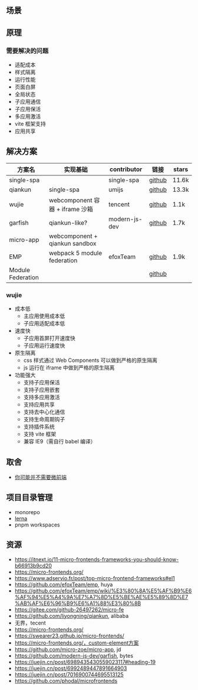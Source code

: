 ## 场景

## 原理

### 需要解决的问题

- 适配成本
- 样式隔离
- 运行性能
- 页面白屏
- 全局状态
- 子应用通信
- 子应用保活
- 多应用激活
- vite 框架支持
- 应用共享

## 解决方案

| 方案名            | 实现基础                        | contributor   | 链接                                               | stars |
| ----------------- | ------------------------------- | ------------- | -------------------------------------------------- | ----- |
| single-spa        |                                 | single-spa    | [github](https://github.com/single-spa/single-spa) | 11.6k |
| qiankun           | single-spa                      | umijs         | [github](https://github.com/umijs/qiankun)         | 13.3k |
| wujie             | webcomponent 容器 + iframe 沙箱 | tencent       | [github](https://github.com/Tencent/wujie)         | 1.1k  |
| garfish           | qiankun-like?                   | modern-js-dev | [github](https://github.com/modern-js-dev/garfish) | 1.7k  |
| micro-app         | webcomponent + qiankun sandbox  |               |                                                    |
| EMP               | webpack 5 module federation     | efoxTeam      | [github](https://github.com/efoxTeam/emp)          | 1.9k  |
| Module Federation |                                 |               | [github](https://github.com/module-federation)     |       |

### wujie

- 成本低
  - 主应用使用成本低
  - 子应用适配成本低
- 速度快
  - 子应用首屏打开速度快
  - 子应用运行速度快
- 原生隔离
  - css 样式通过 Web Components 可以做到严格的原生隔离
  - js 运行在 iframe 中做到严格的原生隔离
- 功能强大
  - 支持子应用保活
  - 支持子应用嵌套
  - 支持多应用激活
  - 支持应用共享
  - 支持去中心化通信
  - 支持生命周期钩子
  - 支持插件系统
  - 支持 vite 框架
  - 兼容 IE9（需自行 babel 编译）

## 取舍

- [你可能并不需要微前端](https://zhuanlan.zhihu.com/p/391248835)

## 项目目录管理

- monorepo
- [lerna](../engineering/lerna/README.md)
- pnpm workspaces

## 资源

- https://itnext.io/11-micro-frontends-frameworks-you-should-know-b66913b9cd20
- https://micro-frontends.org/
- https://www.adservio.fr/post/top-micro-frontend-frameworks#el1
- https://github.com/efoxTeam/emp, huya
- https://github.com/efoxTeam/emp/wiki/%E3%80%8A%E5%AF%B9%E6%AF%94%E5%A4%9A%E7%A7%8D%E5%BE%AE%E5%89%8D%E7%AB%AF%E6%96%B9%E6%A1%88%E3%80%8B
- https://gitee.com/github-26497262/micro-fe
- https://github.com/liyongning/qiankun, alibaba
- 无界，tecent
- https://micro-frontends.org/
- https://swearer23.github.io/micro-frontends/
- https://micro-frontends.org/，custom-element方案
- https://github.com/micro-zoe/micro-app, jd
- https://github.com/modern-js-dev/garfish, bytes
- https://juejin.cn/post/6989435430559023117#heading-19
- https://juejin.cn/post/6992489447891664903
- https://juejin.cn/post/7016900744695513125
- https://github.com/phodal/microfrontends
